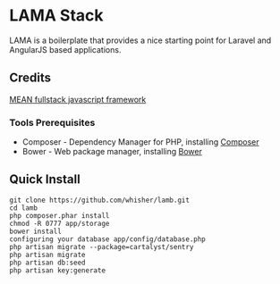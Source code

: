 # LAMA Stack
LAMA is a boilerplate that provides a nice starting point for Laravel and AngularJS based applications.

## Credits
[MEAN fullstack javascript framework](http://mean.io)

### Tools Prerequisites
* Composer - Dependency Manager for PHP, installing [Composer](https://getcomposer.org/)
* Bower - Web package manager, installing [Bower](http://bower.io/)

## Quick Install
    git clone https://github.com/whisher/lamb.git
    cd lamb
    php composer.phar install
    chmod -R 0777 app/storage
    bower install
    configuring your database app/config/database.php
    php artisan migrate --package=cartalyst/sentry
    php artisan migrate
    php artisan db:seed
    php artisan key:generate
